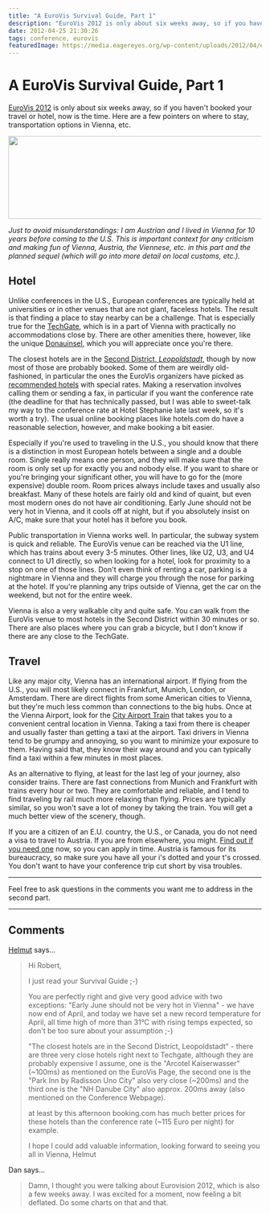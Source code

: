 ```yaml
---
title: "A EuroVis Survival Guide, Part 1"
description: "EuroVis 2012 is only about six weeks away, so if you haven't booked your travel or hotel, now is the time. Here are a few pointers on where to stay, transportation options in Vienna, etc."
date: 2012-04-25 21:30:26
tags: conference, eurovis
featuredImage: https://media.eagereyes.org/wp-content/uploads/2012/04/eurovis-2012.png
---
```


# A EuroVis Survival Guide, Part 1

<a href="http://eurovis.org/">EuroVis 2012</a> is only about six weeks away, so if you haven't booked your travel or hotel, now is the time. Here are a few pointers on where to stay, transportation options in Vienna, etc.

<a href="http://eurovis.org/"><img class="aligncenter size-full wp-image-1861" title="EuroVis 2012" alt="" src="https://media.eagereyes.org/wp-content/uploads/2012/04/eurovis-2012.png" width="600" height="165" /></a>

<em>Just to avoid misunderstandings: I am Austrian and I lived in Vienna for 10 years before coming to the U.S. This is important context for any criticism and making fun of Vienna, Austria, the Viennese, etc. in this part and the planned sequel (which will go into more detail on local customs, etc.).</em>

## Hotel

Unlike conferences in the U.S., European conferences are typically held at universities or in other venues that are not giant, faceless hotels. The result is that finding a place to stay nearby can be a challenge. That is especially true for the <a href="http://techgate.at/en/home/">TechGate</a>, which is in a part of Vienna with practically no accommodations close by. There are other amenities there, however, like the unique <a href="http://en.wikipedia.org/wiki/Donauinsel">Donauinsel</a>, which you will appreciate once you're there.

The closest hotels are in the <a href="http://en.wikipedia.org/wiki/Leopoldstadt">Second District, <em>Leopoldstadt</em></a>, though by now most of those are probably booked. Some of them are weirdly old-fashioned, in particular the ones the EuroVis organizers have picked as <a href="http://www.cg.tuwien.ac.at/eurovis2012/accomodation/hotel-information/">recommended hotels</a> with special rates. Making a reservation involves calling them or sending a fax, in particular if you want the conference rate (the deadline for that has technically passed, but I was able to sweet-talk my way to the conference rate at Hotel Stephanie late last week, so it's worth a try). The usual online booking places like hotels.com do have a reasonable selection, however, and make booking a bit easier.

Especially if you're used to traveling in the U.S., you should know that there is a distinction in most European hotels between a single and a double room. Single really means one person, and they will make sure that the room is only set up for exactly you and nobody else. If you want to share or you're bringing your significant other, you will have to go for the (more expensive) double room. Room prices always include taxes and usually also breakfast. Many of these hotels are fairly old and kind of quaint, but even most modern ones do not have air conditioning. Early June should not be very hot in Vienna, and it cools off at night, but if you absolutely insist on A/C, make sure that your hotel has it before you book.

Public transportation in Vienna works well. In particular, the subway system is quick and reliable. The EuroVis venue can be reached via the U1 line, which has trains about every 3-5 minutes. Other lines, like U2, U3, and U4 connect to U1 directly, so when looking for a hotel, look for proximity to a stop on one of those lines. Don't even think of renting a car, parking is a nightmare in Vienna and they will charge you through the nose for parking at the hotel. If you're planning any trips outside of Vienna, get the car on the weekend, but not for the entire week.

Vienna is also a very walkable city and quite safe. You can walk from the EuroVis venue to most hotels in the Second District within 30 minutes or so. There are also places where you can grab a bicycle, but I don't know if there are any close to the TechGate.

## Travel

Like any major city, Vienna has an international airport. If flying from the U.S., you will most likely connect in Frankfurt, Munich, London, or Amsterdam. There are direct flights from some American cities to Vienna, but they're much less common than connections to the big hubs. Once at the Vienna Airport, look for the <a href="http://www.cityairporttrain.com/">City Airport Train</a> that takes you to a convenient central location in Vienna. Taking a taxi from there is cheaper and usually faster than getting a taxi at the airport. Taxi drivers in Vienna tend to be grumpy and annoying, so you want to minimize your exposure to them. Having said that, they know their way around and you can typically find a taxi within a few minutes in most places.

As an alternative to flying, at least for the last leg of your journey, also consider trains. There are fast connections from Munich and Frankfurt with trains every hour or two. They are comfortable and reliable, and I tend to find traveling by rail much more relaxing than flying. Prices are typically similar, so you won't save a lot of money by taking the train. You will get a much better view of the scenery, though.

If you are a citizen of an E.U. country, the U.S., or Canada, you do not need a visa to travel to Austria. If you are from elsewhere, you might. <a href="http://www.austria.info/us/practical-information/passport-visa-regulations-1084572.html">Find out if you need one</a> now, so you can apply in time. Austria is famous for its bureaucracy, so make sure you have all your i's dotted and your t's crossed. You don't want to have your conference trip cut short by visa troubles.

<hr />

Feel free to ask questions in the comments you want me to address in the second part.


<PostedBy />


<aside class="comments">

---
## Comments

<a href="http://www.simvis.at/" rel="nofollow noopener" target="_blank">Helmut</a> says…
>	Hi Robert, 
>	
>	I just read your Survival Guide ;-) 
>	
>	You are perfectly right and give very good advice with two exceptions:
>	"Early June should not be very hot in Vienna" - we have now end of April, and today we have set a new record temperature for April, all time high of more than 31°C with rising temps expected, so don't be too sure about your assumption ;-)
>	
>	"The closest hotels are in the Second District, Leopoldstadt" - there are three very close hotels right next to Techgate, although they are probably expensive I assume, one is the "Arcotel Kaiserwasser" (~100ms) as mentioned on the EuroVis Page, the second one is the "Park Inn by Radisson Uno City" also very close (~200ms) and the third one is the "NH Danube City" also approx. 200ms away (also mentioned on the Conference Webpage). 
>	
>	at least by this afternoon booking.com has much better prices for these hotels than the conference rate (~115 Euro per night) for example. 
>	
>	I hope I could add valuable information, looking forward to seeing you all in Vienna, 
>	Helmut

Dan says…
>	Damn, I thought you were talking about Eurovision 2012, which is also a few weeks away. I was excited for a moment, now feeling a bit deflated. Do some charts on that and that.

</aside>

